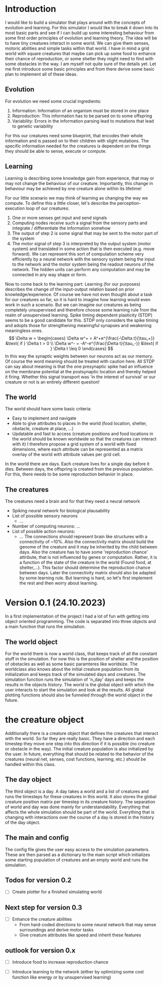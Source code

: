 # Introduction

I would like to build a simulator that plays around with the concepts of evolution and learning. For this simulator I would like to break it down into its most basic parts and see if I can build up some interesting behaviour from some first order principles of evolution and learning theory. The idea will be to have tiny creatures interact in some world. We can give them senses, motoric abilities and simple tasks within that world. I have in mind a grid world with square creatures that maybe can pick up some food to enhance their chance of reproduction, or some shelter they might need to find with some obstacles in the way. I am myself not quite sure of the details yet. Let me first introduce some basic principles and from there derive some basic plan to implement all of these ideas.

## Evolution

For evolution we need some crucial ingredients:
1. Information: Information of an organism must be stored in one place
2. Reproduction: This information has to be parsed on to some offspring
3. Variability: Errors in the information parsing lead to mutations that lead to genetic variability

For this our creatures need some blueprint, that encodes their whole information and is passed on to their children with slight mutations. The specific information needed for the creatures is dependent on the things they should be able to sense, execute or compute. 

## Learning

Learning is describing some knowledge gain from experience, that may or may not change the behaviour of our creature. Importantly, this change in behaviour may be achieved by one creature alone within its lifetime!

For our little scenario we may think of learning as changing the way we compute. To define this a little closer, let's describe the perception-execution loop of our creatures:
1. One or more senses get input and send signals
2. Computing nodes receive such a signal from the sensory parts and integrate / differentiate the information somehow
3. The output of step 2 is some signal that may be sent to the motor part of the system
4. The motor signal of step 3 is interpreted by the output system (motor system) and translated in some action that is then executed (e.g. move forward).
We can represent this sort of computation scheme very efficiently by a neural network with the sensory system being the input to the network and the motor system being the readout neurons of the network. The hidden units can perform any computation and may be connected in any way shape or form. 

Now to come back to the learning part: Learning (for our purposes) describes the change of the input-output relation based on prior knowledge/experience. Of course we have not even thought about a task for our creatures so far, so it is hard to imagine how learning would even work in such a scenario. But we can imagine our creatures as being completely unsupervised and therefore choose some learning rule from the realm of unsupervised learning. Spike timing dependent plasticity (STDP) seems to be a good candidate for this. STDP only considers the spike timing and adopts those for strengthening meaningful synapses and weakening meaningless ones.
$$
\Delta w = 
\begin{cases}
	\Delta w^+ = A^+e^{\frac{-\Delta t}{\tau_+}} &\text{ if } \Delta t > 0 \\
	\Delta w^- = -A^-e^{\frac{\Delta t}{\tau_-}} &\text{ if } \Delta t \leq 0
\end{cases}
$$
In this way the synaptic weights between our neurons act as our memory. Of course the word meaning should be treated with caution here. All STDP can say about meaning is that the one presynaptic spike had an influence on the membrane potential at the postsynaptic location and thereby helped it firing. Whether this signal transport was 'in the interest of survival' or our creature or not is an entirely different question!

## The world
The world should have some basic criteria:
- Easy to implement and navigate
- Able to give attributes to places in the world (food location, shelter, obstacle, creature at place, ...)
- Updatable and fast to access (creature positions and food locations in the world should be known worldwide so that the creatures can interact with it)
I therefore propose a grid system of a world with fixed dimensions, where each attribute can be represented as a matrix overlay of the world with attribute values per grid cell.

In the world there are days. Each creature lives for a single day before it dies. Between days, the offspring is created from the previous population. For this, there needs to be some reproduction behavior in place.

## The creatures
The creatures need a brain and for that they need a neural network
- Spiking neural network for biological plausability
- List of possible sensory neurons
	- ...
- Number of computing neurons: ...
- List of possible action neurons:
	- ...
The connections should represent brain like structures with a connectivity of ~10%. Also the connectivity matrix should build the genome of the creature and it may be inherited by the child between days.
Also the creature has to have some 'reproduction chance' attribute, that is not influenced by genes or computation. Rather, it is a function of the state of the creature in the world (Found food, at shelter,...). This factor should determine the reproduction chance between days.
Later the connectivity matrix should also be adapted by some learning rule. But learning is hard, so let's first implement the rest and then worry about learning.


# Version 0.1 (24.10.2023)
In a first implementation of the project I had a lot of fun with getting into object oriented programming. The code is separated into three objects and a main function that runs the simulation.

## The world object
For the world there is now a world class, that keeps track of all the constant stuff in the simulation. For now this is the position of shelter and the position of obstacles as well as some basic paramteres like worldsize. The worldclass also knows about the initial creature population from its initialization and keeps track of the simulated days and creatures. The simulation function runs the simulation of 'n_day' days and keeps the results in the objects history. The world is the global object with which the user interacts to start the simulation and look at the results. All global plotting functions should also be funneled through the world object in the future.


# the creature object
Additionally there is a creature object that defines the creatures that interact with the world. So far they are really basic. They have a direction and each timestep they move one step into this direction if it is possible (no creature or obstacle in the way). The initial creature population is also initialized by the user. In future, everything that should be related to the behavior of the creatures (neural net, senses, cost functions, learning, etc.) should be handled within this class.

## The day object
The third object is a day. A day takes a world and a list of creatures and runs the timesteps for these creatures in this world.
It also stores the global creature position matrix per timestep in its creature history. The separation of world and day was done mainly for understandability. Everything that affects the whole simulation should be part of the world. Everything that is changing with interactions over the course of a day is stored in the history of the day object. 

## The main and config
The config file gives the user easy access to the simulation parameters.
These are then parsed as a dictionary to the main script which initializes some starting population of creatures and an empty world and runs the simulation.

## Todos for version 0.2
- [ ] Create plotter for a finished simulating world

## Next step for version 0.3
- [ ] Enhance the creature abilities
    - From hard-coded directions to some neural network that may sense surroundings and derive motor tasks
    - Give creature attributes like speed and inherit these features

## outlook for version 0.x
- [ ] Introduce food to increase reproduction chance
- [ ] Introduce learning to the network (either by optimizing some cost function like energy or by unsupervised learning)

